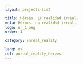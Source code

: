```yaml
---
layout: projects-list

title: Héroes. La realidad irreal.
meta: Héroes. La realidad irreal.
logo: ur_1.png
order: 1

category: unreal_reality

lang: es
ref: unreal_reality_heroes
---
```

